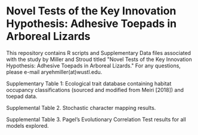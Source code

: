 # Novel Tests of the Key Innovation Hypothesis: Adhesive Toepads in Arboreal Lizards

This repository contains R scripts and Supplementary  Data files associated with the study by Miller and Stroud titled "Novel Tests of the Key Innovation Hypothesis: Adhesive Toepads in Arboreal Lizards." For any questions, please e-mail aryehmiller(at)wustl.edu. 

Supplementary Table 1: Ecological trait database containing habitat occupancy classifications (sourced and modified from Meiri [2018]) and toepad data. 

Supplemental Table 2. Stochastic character mapping results.

Supplemental Table 3. Pagel’s Evolutionary Correlation Test results for all models explored.
